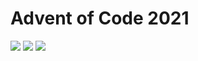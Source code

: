 # Advent of Code 2021
![](https://img.shields.io/badge/stars%20⭐-19-yellow) ![](https://img.shields.io/badge/day%20📅-24-blue) ![](https://img.shields.io/badge/days%20completed-9-red)
